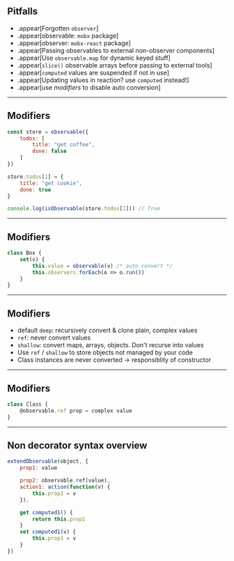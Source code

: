 

## Pitfalls

* .appear[Forgotten `observer`]
* .appear[observable: `mobx` package]
* .appear[observer: `mobx-react` package]
* .appear[Passing observables to external non-observer components]
* .appear[Use `observable.map` for dynamic keyed stuff]
* .appear[`slice()` observable arrays before passing to external tools]
* .appear[`computed` values are suspended if not in use]
* .appear[Updating values in reaction? use `computed` instead!]
* .appear[use _modifiers_ to disable auto conversion]

---

## Modifiers

```javascript
const store = observable({
    todos: [
        title: "get coffee",
        done: false
    ]
})

store.todos[1] = {
    title: "get cookie",
    done: true
}

console.log(isObservable(store.todos[1])) // True
```

---

## Modifiers

```javascript
class Box {
    set(v) {
        this.value = observable(v) /* auto convert */
        this.observers.forEach(o => o.run())
    }
}
```

---

## Modifiers

* default `deep`: recursively convert & clone plain, complex values
* `ref`: never convert values
* `shallow`: convert maps, arrays, objects. Don't recurse into values
* Use `ref` / `shallow`  to store objects not managed by your code
* Class instances are never converted &rarr; responsiblity of constructor

---

## Modifiers

```javascript
class Class {
    @observable.ref prop = complex value
}
```

---

## Non decorator syntax overview

```javascript
extendObservable(object, {
    prop1: value

    prop2: observable.ref(value),
    action1: action(function(v) {
        this.prop1 = v
    }),

    get computed1() {
        return this.prop1
    }
    set computed1(v) {
        this.prop1 = v
    }
})
```